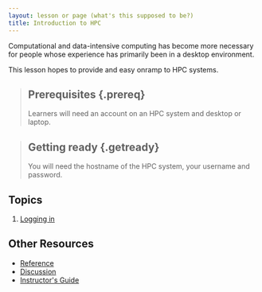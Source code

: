 ```yaml
---
layout: lesson or page (what's this supposed to be?)
title: Introduction to HPC
---
```


Computational and data-intensive computing has become more necessary
for people whose experience has primarily been in a desktop environment.

This lesson hopes to provide and easy onramp to HPC systems.

> ## Prerequisites {.prereq}
>
> Learners will need an account on an HPC system and desktop or laptop.
> 

> ## Getting ready {.getready}
> You will need the hostname of the HPC system, your username and password.
>

## Topics

1.  [Logging in](01-logging_in.html)


## Other Resources

*   [Reference](reference.html)
*   [Discussion](discussion.html)
*   [Instructor's Guide](instructors.html)
